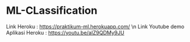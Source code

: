 # ML-CLassification

Link Heroku : https://praktikum-ml.herokuapp.com/
\n
Link Youtube demo Aplikasi Heroku : https://youtu.be/aIZ9QDMy9JU
